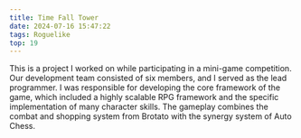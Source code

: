 ```yaml
---
title: Time Fall Tower
date: 2024-07-16 15:47:22
tags: Roguelike
top: 19
---
```


This is a project I worked on while participating in a mini-game competition. Our development team consisted of six members, and I served as the lead programmer. I was responsible for developing the core framework of the game, which included a highly scalable RPG framework and the specific implementation of many character skills. The gameplay combines the combat and shopping system from Brotato with the synergy system of Auto Chess.
